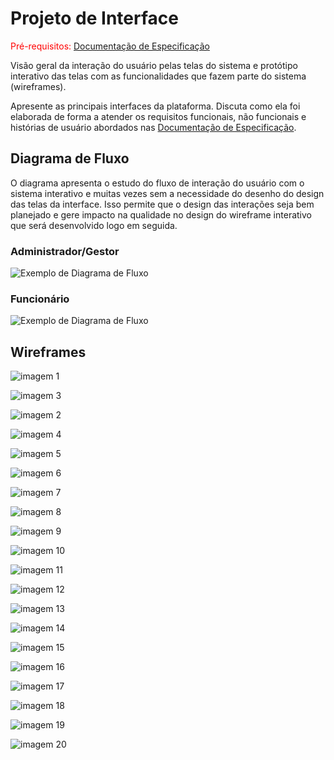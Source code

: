 
# Projeto de Interface

<span style="color:red">Pré-requisitos: <a href="2-Especificação do Projeto.md"> Documentação de Especificação</a></span>

Visão geral da interação do usuário pelas telas do sistema e protótipo interativo das telas com as funcionalidades que fazem parte do sistema (wireframes).

 Apresente as principais interfaces da plataforma. Discuta como ela foi elaborada de forma a atender os requisitos funcionais, não funcionais e histórias de usuário abordados nas <a href="2-Especificação do Projeto.md"> Documentação de Especificação</a>.

## Diagrama de Fluxo

O diagrama apresenta o estudo do fluxo de interação do usuário com o sistema interativo e  muitas vezes sem a necessidade do desenho do design das telas da interface. Isso permite que o design das interações seja bem planejado e gere impacto na qualidade no design do wireframe interativo que será desenvolvido logo em seguida.

### Administrador/Gestor

![Exemplo de Diagrama de Fluxo](https://github.com/ICEI-PUC-Minas-PMV-ADS/pmv-ads-2023-2-e3-proj-mov-t3-time2-app/assets/115122757/624ed88f-ba4c-48d3-9ad6-f68a34cf59ac)


### Funcionário
![Exemplo de Diagrama de Fluxo](https://github.com/ICEI-PUC-Minas-PMV-ADS/pmv-ads-2023-2-e3-proj-mov-t3-time2-app/assets/115122757/f94e11d4-d54e-4958-9b48-7962ca8f16ee)


## Wireframes

![imagem 1](https://github.com/ICEI-PUC-Minas-PMV-ADS/pmv-ads-2023-2-e3-proj-mov-t3-time2-app/assets/115122757/31181bad-d7c2-474b-975b-fb50b2cca3b3)

![imagem 3](https://github.com/ICEI-PUC-Minas-PMV-ADS/pmv-ads-2023-2-e3-proj-mov-t3-time2-app/assets/115122757/bfff5cb5-6f6b-44cd-ad58-e0e50692b048)

![imagem 2](https://github.com/ICEI-PUC-Minas-PMV-ADS/pmv-ads-2023-2-e3-proj-mov-t3-time2-app/assets/115122757/a1368fb2-60a0-4506-93c2-0831341dc78c)

![imagem 4](https://github.com/ICEI-PUC-Minas-PMV-ADS/pmv-ads-2023-2-e3-proj-mov-t3-time2-app/assets/115122757/1a157a8b-f539-44e8-9044-29afb1fcaab6)

![imagem 5](https://github.com/ICEI-PUC-Minas-PMV-ADS/pmv-ads-2023-2-e3-proj-mov-t3-time2-app/assets/115122757/f210cb94-66aa-484e-86d3-5e0d189998be)

![imagem 6](https://github.com/ICEI-PUC-Minas-PMV-ADS/pmv-ads-2023-2-e3-proj-mov-t3-time2-app/assets/115122757/29e655fe-16f0-4792-acc0-d7ade354d2b5)

![imagem 7](https://github.com/ICEI-PUC-Minas-PMV-ADS/pmv-ads-2023-2-e3-proj-mov-t3-time2-app/assets/115122757/b7e17cea-78f7-414a-a554-ce3575eaabe1)

![imagem 8](https://github.com/ICEI-PUC-Minas-PMV-ADS/pmv-ads-2023-2-e3-proj-mov-t3-time2-app/assets/115122757/4ef63f3d-7c2a-4589-86d8-218f617ba0c5)

![imagem 9](https://github.com/ICEI-PUC-Minas-PMV-ADS/pmv-ads-2023-2-e3-proj-mov-t3-time2-app/assets/115122757/16916ad4-f105-403f-9fe5-33d646f9a914)

![imagem 10](https://github.com/ICEI-PUC-Minas-PMV-ADS/pmv-ads-2023-2-e3-proj-mov-t3-time2-app/assets/115122757/8700a58b-e1e3-4791-8ff6-288e8656d451)

![imagem 11](https://github.com/ICEI-PUC-Minas-PMV-ADS/pmv-ads-2023-2-e3-proj-mov-t3-time2-app/assets/115122757/797ded00-39b9-49aa-ba61-b2b6947b159f)

![imagem 12](https://github.com/ICEI-PUC-Minas-PMV-ADS/pmv-ads-2023-2-e3-proj-mov-t3-time2-app/assets/115122757/8ec0dba6-153c-4501-bc07-77899808e3e4)

![imagem 13](https://github.com/ICEI-PUC-Minas-PMV-ADS/pmv-ads-2023-2-e3-proj-mov-t3-time2-app/assets/115122757/10982b72-8f06-4ab9-871b-85312c2566db)

![imagem 14](https://github.com/ICEI-PUC-Minas-PMV-ADS/pmv-ads-2023-2-e3-proj-mov-t3-time2-app/assets/115122757/b23d9d70-eec6-41ae-9f36-83fa959c21dd)

![imagem 15](https://github.com/ICEI-PUC-Minas-PMV-ADS/pmv-ads-2023-2-e3-proj-mov-t3-time2-app/assets/115122757/94168a83-f48a-4494-b0f3-f26e46499495)

![imagem 16](https://github.com/ICEI-PUC-Minas-PMV-ADS/pmv-ads-2023-2-e3-proj-mov-t3-time2-app/assets/115122757/37f04913-98de-4718-8f94-809fa9dd6662)

![imagem 17](https://github.com/ICEI-PUC-Minas-PMV-ADS/pmv-ads-2023-2-e3-proj-mov-t3-time2-app/assets/115122757/7c95ec82-029a-4f5d-af67-8956d3de4be3)

![imagem 18](https://github.com/ICEI-PUC-Minas-PMV-ADS/pmv-ads-2023-2-e3-proj-mov-t3-time2-app/assets/115122757/cd197d7a-d779-41a5-a174-ca142e452d53)

![imagem 19](https://github.com/ICEI-PUC-Minas-PMV-ADS/pmv-ads-2023-2-e3-proj-mov-t3-time2-app/assets/115122757/795ae75a-c84c-476e-a33a-bff1bef816d6)

![imagem 20](https://github.com/ICEI-PUC-Minas-PMV-ADS/pmv-ads-2023-2-e3-proj-mov-t3-time2-app/assets/115122757/3d75b73a-46e4-4262-8e04-adca3fa5c919)

